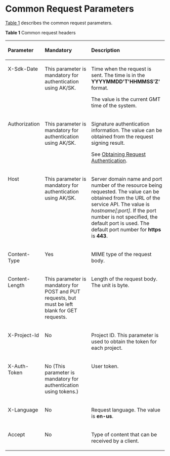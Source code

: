 # Common Request Parameters<a name="css_03_0015"></a>

[Table 1](#table181671338175614)  describes the common request parameters.

**Table  1**  Common request headers

<a name="table181671338175614"></a>
<table><thead align="left"><tr id="row101671738165610"><th class="cellrowborder" valign="top" width="21.63%" id="mcps1.2.4.1.1"><p id="p71671738165620"><a name="p71671738165620"></a><a name="p71671738165620"></a>Parameter</p>
</th>
<th class="cellrowborder" valign="top" width="30.36%" id="mcps1.2.4.1.2"><p id="p14168193875620"><a name="p14168193875620"></a><a name="p14168193875620"></a>Mandatory</p>
</th>
<th class="cellrowborder" valign="top" width="48.010000000000005%" id="mcps1.2.4.1.3"><p id="p18168113813566"><a name="p18168113813566"></a><a name="p18168113813566"></a>Description</p>
</th>
</tr>
</thead>
<tbody><tr id="row1116873818569"><td class="cellrowborder" valign="top" width="21.63%" headers="mcps1.2.4.1.1 "><p id="p1168338205612"><a name="p1168338205612"></a><a name="p1168338205612"></a>X-Sdk-Date</p>
</td>
<td class="cellrowborder" valign="top" width="30.36%" headers="mcps1.2.4.1.2 "><p id="p31687389562"><a name="p31687389562"></a><a name="p31687389562"></a>This parameter is mandatory for authentication using AK/SK.</p>
</td>
<td class="cellrowborder" valign="top" width="48.010000000000005%" headers="mcps1.2.4.1.3 "><p id="p15168173818564"><a name="p15168173818564"></a><a name="p15168173818564"></a>Time when the request is sent. The time is in the <strong id="b1592113843110"><a name="b1592113843110"></a><a name="b1592113843110"></a>YYYYMMDD'T'HHMMSS'Z'</strong> format.</p>
<p id="p816853811560"><a name="p816853811560"></a><a name="p816853811560"></a>The value is the current GMT time of the system.</p>
</td>
</tr>
<tr id="row21686380566"><td class="cellrowborder" valign="top" width="21.63%" headers="mcps1.2.4.1.1 "><p id="p1168338115620"><a name="p1168338115620"></a><a name="p1168338115620"></a>Authorization</p>
</td>
<td class="cellrowborder" valign="top" width="30.36%" headers="mcps1.2.4.1.2 "><p id="p2016933816564"><a name="p2016933816564"></a><a name="p2016933816564"></a>This parameter is mandatory for authentication using AK/SK.</p>
</td>
<td class="cellrowborder" valign="top" width="48.010000000000005%" headers="mcps1.2.4.1.3 "><p id="p3168173815567"><a name="p3168173815567"></a><a name="p3168173815567"></a>Signature authentication information. The value can be obtained from the request signing result.</p>
<p id="p16168113835612"><a name="p16168113835612"></a><a name="p16168113835612"></a>See <a href="obtaining-request-authentication.md">Obtaining Request Authentication</a>.</p>
</td>
</tr>
<tr id="row131691938145610"><td class="cellrowborder" valign="top" width="21.63%" headers="mcps1.2.4.1.1 "><p id="p316953818564"><a name="p316953818564"></a><a name="p316953818564"></a>Host</p>
</td>
<td class="cellrowborder" valign="top" width="30.36%" headers="mcps1.2.4.1.2 "><p id="p01697385565"><a name="p01697385565"></a><a name="p01697385565"></a>This parameter is mandatory for authentication using AK/SK.</p>
</td>
<td class="cellrowborder" valign="top" width="48.010000000000005%" headers="mcps1.2.4.1.3 "><p id="p1169113855617"><a name="p1169113855617"></a><a name="p1169113855617"></a>Server domain name and port number of the resource being requested. The value can be obtained from the URL of the service API. The value is <em id="i6871028321"><a name="i6871028321"></a><a name="i6871028321"></a>hostname[:port]</em>. If the port number is not specified, the default port is used. The default port number for <strong id="b2273357321"><a name="b2273357321"></a><a name="b2273357321"></a>https</strong> is <strong id="b52731855329"><a name="b52731855329"></a><a name="b52731855329"></a>443</strong>.</p>
</td>
</tr>
<tr id="row10169143817564"><td class="cellrowborder" valign="top" width="21.63%" headers="mcps1.2.4.1.1 "><p id="p316953815568"><a name="p316953815568"></a><a name="p316953815568"></a>Content-Type</p>
</td>
<td class="cellrowborder" valign="top" width="30.36%" headers="mcps1.2.4.1.2 "><p id="p13169113816568"><a name="p13169113816568"></a><a name="p13169113816568"></a>Yes</p>
</td>
<td class="cellrowborder" valign="top" width="48.010000000000005%" headers="mcps1.2.4.1.3 "><p id="p316983816565"><a name="p316983816565"></a><a name="p316983816565"></a>MIME type of the request body.</p>
</td>
</tr>
<tr id="row15169538145616"><td class="cellrowborder" valign="top" width="21.63%" headers="mcps1.2.4.1.1 "><p id="p116993805613"><a name="p116993805613"></a><a name="p116993805613"></a>Content-Length</p>
</td>
<td class="cellrowborder" valign="top" width="30.36%" headers="mcps1.2.4.1.2 "><p id="p31694386566"><a name="p31694386566"></a><a name="p31694386566"></a>This parameter is mandatory for POST and PUT requests, but must be left blank for GET requests.</p>
</td>
<td class="cellrowborder" valign="top" width="48.010000000000005%" headers="mcps1.2.4.1.3 "><p id="p2169638175614"><a name="p2169638175614"></a><a name="p2169638175614"></a>Length of the request body. The unit is byte.</p>
</td>
</tr>
<tr id="row1217083825612"><td class="cellrowborder" valign="top" width="21.63%" headers="mcps1.2.4.1.1 "><p id="p1817073815612"><a name="p1817073815612"></a><a name="p1817073815612"></a>X-Project-Id</p>
</td>
<td class="cellrowborder" valign="top" width="30.36%" headers="mcps1.2.4.1.2 "><p id="p19170143817567"><a name="p19170143817567"></a><a name="p19170143817567"></a>No</p>
</td>
<td class="cellrowborder" valign="top" width="48.010000000000005%" headers="mcps1.2.4.1.3 "><p id="p117033820564"><a name="p117033820564"></a><a name="p117033820564"></a>Project ID. This parameter is used to obtain the token for each project.</p>
</td>
</tr>
<tr id="row21707382565"><td class="cellrowborder" valign="top" width="21.63%" headers="mcps1.2.4.1.1 "><p id="p5170638155610"><a name="p5170638155610"></a><a name="p5170638155610"></a>X-Auth-Token</p>
</td>
<td class="cellrowborder" valign="top" width="30.36%" headers="mcps1.2.4.1.2 "><p id="p5170238175610"><a name="p5170238175610"></a><a name="p5170238175610"></a>No (This parameter is mandatory for authentication using tokens.)</p>
</td>
<td class="cellrowborder" valign="top" width="48.010000000000005%" headers="mcps1.2.4.1.3 "><p id="p1170338125614"><a name="p1170338125614"></a><a name="p1170338125614"></a>User token.</p>
</td>
</tr>
<tr id="row3170123820569"><td class="cellrowborder" valign="top" width="21.63%" headers="mcps1.2.4.1.1 "><p id="p61701381568"><a name="p61701381568"></a><a name="p61701381568"></a>X-Language</p>
</td>
<td class="cellrowborder" valign="top" width="30.36%" headers="mcps1.2.4.1.2 "><p id="p181708389569"><a name="p181708389569"></a><a name="p181708389569"></a>No</p>
</td>
<td class="cellrowborder" valign="top" width="48.010000000000005%" headers="mcps1.2.4.1.3 "><p id="p8170138145611"><a name="p8170138145611"></a><a name="p8170138145611"></a>Request language. The value is <strong id="b13743646164514"><a name="b13743646164514"></a><a name="b13743646164514"></a>en-us</strong>.</p>
</td>
</tr>
<tr id="row118151751165914"><td class="cellrowborder" valign="top" width="21.63%" headers="mcps1.2.4.1.1 "><p id="p68621055165911"><a name="p68621055165911"></a><a name="p68621055165911"></a>Accept</p>
</td>
<td class="cellrowborder" valign="top" width="30.36%" headers="mcps1.2.4.1.2 "><p id="p1286210558598"><a name="p1286210558598"></a><a name="p1286210558598"></a>No</p>
</td>
<td class="cellrowborder" valign="top" width="48.010000000000005%" headers="mcps1.2.4.1.3 "><p id="p78621455145910"><a name="p78621455145910"></a><a name="p78621455145910"></a>Type of content that can be received by a client.</p>
</td>
</tr>
</tbody>
</table>


